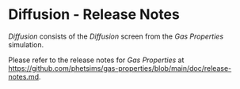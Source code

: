 # Diffusion - Release Notes

_Diffusion_ consists of the _Diffusion_ screen from the _Gas Properties_ simulation.

Please refer to the release notes for _Gas Properties_ at
https://github.com/phetsims/gas-properties/blob/main/doc/release-notes.md.